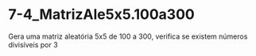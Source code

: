 # 7-4_MatrizAle5x5.100a300
Gera uma matriz aleatória 5x5 de 100 a 300, verifica se existem números divisíveis por 3
